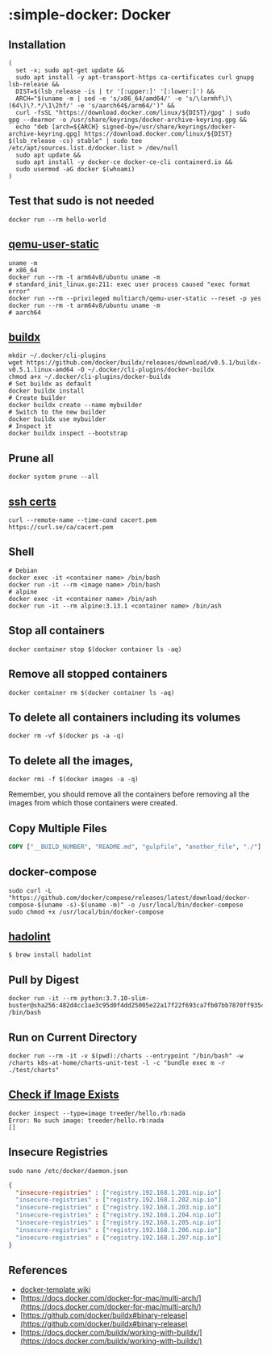 # :simple-docker: Docker

## Installation

```shell
(
  set -x; sudo apt-get update &&
  sudo apt install -y apt-transport-https ca-certificates curl gnupg lsb-release &&
  DIST=$(lsb_release -is | tr '[:upper:]' '[:lower:]') &&
  ARCH="$(uname -m | sed -e 's/x86_64/amd64/' -e 's/\(armhf\)\(64\)\?.*/\1\2hf/' -e 's/aarch64$/arm64/')" &&
  curl -fsSL "https://download.docker.com/linux/${DIST}/gpg" | sudo gpg --dearmor -o /usr/share/keyrings/docker-archive-keyring.gpg &&
  echo "deb [arch=${ARCH} signed-by=/usr/share/keyrings/docker-archive-keyring.gpg] https://download.docker.com/linux/${DIST} $(lsb_release -cs) stable" | sudo tee /etc/apt/sources.list.d/docker.list > /dev/null
  sudo apt update &&
  sudo apt install -y docker-ce docker-ce-cli containerd.io &&
  sudo usermod -aG docker $(whoami)
)
```

## Test that sudo is not needed

```shell
docker run --rm hello-world
```

## [qemu-user-static](https://github.com/multiarch/qemu-user-static)

```shell
uname -m
# x86_64
docker run --rm -t arm64v8/ubuntu uname -m
# standard_init_linux.go:211: exec user process caused "exec format error"
docker run --rm --privileged multiarch/qemu-user-static --reset -p yes
docker run --rm -t arm64v8/ubuntu uname -m
# aarch64
```

## [buildx](https://github.com/docker/buildx#binary-release)

```shell
mkdir ~/.docker/cli-plugins
wget https://github.com/docker/buildx/releases/download/v0.5.1/buildx-v0.5.1.linux-amd64 -O ~/.docker/cli-plugins/docker-buildx
chmod a+x ~/.docker/cli-plugins/docker-buildx
# Set buildx as default
docker buildx install
# Create builder
docker buildx create --name mybuilder
# Switch to the new builder
docker buildx use mybuilder
# Inspect it
docker buildx inspect --bootstrap
```

## Prune all

```shell
docker system prune --all
```


## [ssh certs](https://curl.se/docs/caextract.html)
```shell
curl --remote-name --time-cond cacert.pem https://curl.se/ca/cacert.pem
```

## Shell

```shell
# Debian
docker exec -it <container name> /bin/bash
docker run -it --rm <image name> /bin/bash
# alpine
docker exec -it <container name> /bin/ash
docker run -it --rm alpine:3.13.1 <container name> /bin/ash
```

## Stop all containers

```shell
docker container stop $(docker container ls -aq)
```

## Remove all stopped containers

```shell
docker container rm $(docker container ls -aq)
```

## To delete all containers including its volumes

```shell
docker rm -vf $(docker ps -a -q)
```

## To delete all the images,

```shell
docker rmi -f $(docker images -a -q)
```

Remember, you should remove all the containers before removing all the images from which those containers were created.

## Copy Multiple Files

```dockerfile
COPY ["__BUILD_NUMBER", "README.md", "gulpfile", "another_file", "./"]
```

## docker-compose

```script
sudo curl -L "https://github.com/docker/compose/releases/latest/download/docker-compose-$(uname -s)-$(uname -m)" -o /usr/local/bin/docker-compose
sudo chmod +x /usr/local/bin/docker-compose
```

## [hadolint](https://github.com/hadolint/hadolint)

```shell
$ brew install hadolint
```
## Pull by Digest

```shell
docker run -it --rm python:3.7.10-slim-buster@sha256:482d4cc1ae3c95d0f4dd25005e22a17f22f693ca7fb07bb7870ff9354844f738 /bin/bash
```

## Run on Current Directory

```shell
docker run --rm -it -v $(pwd):/charts --entrypoint "/bin/bash" -w /charts k8s-at-home/charts-unit-test -l -c "bundle exec m -r ./test/charts"
```

## [Check if Image Exists](https://stackoverflow.com/a/33061675/1061279)

```shell
docker inspect --type=image treeder/hello.rb:nada
Error: No such image: treeder/hello.rb:nada
[]
```

## Insecure Registries

```shell
sudo nano /etc/docker/daemon.json
```

```json
{
  "insecure-registries" : ["registry.192.168.1.201.nip.io"]
  "insecure-registries" : ["registry.192.168.1.202.nip.io"]
  "insecure-registries" : ["registry.192.168.1.203.nip.io"]
  "insecure-registries" : ["registry.192.168.1.204.nip.io"]
  "insecure-registries" : ["registry.192.168.1.205.nip.io"]
  "insecure-registries" : ["registry.192.168.1.206.nip.io"]
  "insecure-registries" : ["registry.192.168.1.207.nip.io"]
}
```

## References

* [docker-template wiki](https://github.com/nicholaswilde/docker-template/wiki/)
* [https://docs.docker.com/docker-for-mac/multi-arch/](https://docs.docker.com/docker-for-mac/multi-arch/)
* [https://github.com/docker/buildx#binary-release](https://github.com/docker/buildx#binary-release)
* [https://docs.docker.com/buildx/working-with-buildx/](https://docs.docker.com/buildx/working-with-buildx/)
